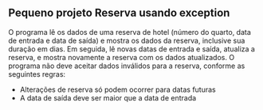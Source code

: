 ## Pequeno projeto Reserva usando exception

O programa lê os dados de uma reserva de hotel (número do quarto, data
de entrada e data de saída) e mostra os dados da reserva, inclusive sua duração em
dias. Em seguida, lê novas datas de entrada e saída, atualiza a reserva, e mostra
novamente a reserva com os dados atualizados. O programa não deve aceitar dados
inválidos para a reserva, conforme as seguintes regras:
- Alterações de reserva só podem ocorrer para datas futuras
- A data de saída deve ser maior que a data de entrada

